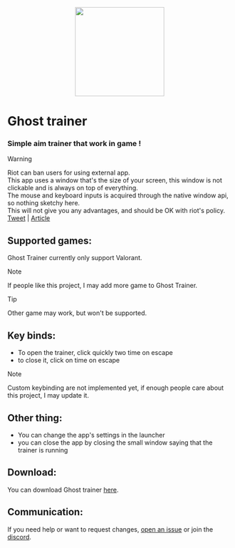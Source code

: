 <p align="center">
  <img height="200" src="https://github.com/tbvns/GhostTrainer/assets/69420062/f5d820bb-8116-46f0-b553-8712275567d0">
</p>

# Ghost trainer
### Simple aim trainer that work in game !

> [!Warning]
> Riot can ban users for using external app. <br/>
> This app uses a window that's the size of your screen, this window is not clickable and is always on top of everything. <br/>
> The mouse and keyboard inputs is acquired through the native window api, so nothing sketchy here. <br/>
> This will not give you any advantages, and should be OK with riot's policy. <br/>
> [Tweet](https://x.com/VALORANT/status/1539728676815642624) | [Article](https://www.riotgames.com/en/DevRel/valorant-api-launch?linkId=100000132045457)

## Supported games:
Ghost Trainer currently only support Valorant.

> [!Note]
> If people like this project, I may add more game to Ghost Trainer.

> [!Tip]
> Other game may work, but won't be supported.

## Key binds:
- To open the trainer, click quickly two time on escape
- to close it, click on time on escape
> [!Note]
> Custom keybinding are not implemented yet, if enough people care about this project, I may update it.

## Other thing:
- You can change the app's settings in the launcher
- you can close the app by closing the small window saying that the trainer is running

## Download:
You can download Ghost trainer [here](https://github.com/tbvns/GhostTrainer/releases/latest).

## Communication:
If you need help or want to request changes, [open an issue](https://github.com/tbvns/GhostTrainer/issues/new) or join the [discord](https://discord.gg/Vh8QAMq6BY).
